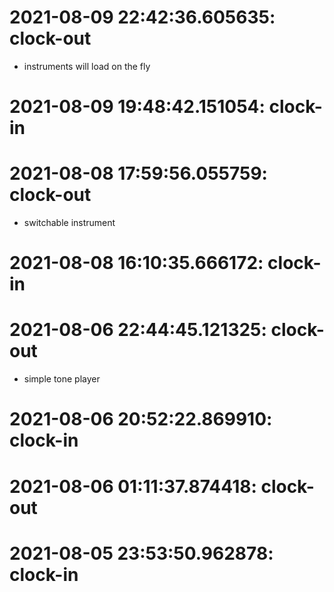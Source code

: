 # 2021-08-09 22:42:36.605635: clock-out

* instruments will load on the fly

# 2021-08-09 19:48:42.151054: clock-in

# 2021-08-08 17:59:56.055759: clock-out

* switchable instrument

# 2021-08-08 16:10:35.666172: clock-in

# 2021-08-06 22:44:45.121325: clock-out

* simple tone player

# 2021-08-06 20:52:22.869910: clock-in

# 2021-08-06 01:11:37.874418: clock-out


# 2021-08-05 23:53:50.962878: clock-in

